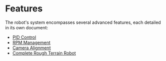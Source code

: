# Features

The robot's system encompasses several advanced features, each detailed in its own document:

- [PID Control](https://github.com/afqmrl/Rough-terrain-robot/blob/main/Source/pid-control.ino)
- [RPM Management](https://github.com/afqmrl/Rough-terrain-robot/blob/main/Source/path-planning-algorithm.ino)  <!-- Example link, adjust if there is a specific file for RPM Management -->
- [Camera Alignment](https://github.com/afqmrl/Rough-terrain-robot/blob/main/Source/camera-alignment.ino)
- [Complete Rough Terrain Robot](https://github.com/afqmrl/Rough-terrain-robot/blob/main/Source/rough_terrain_robot.ino) <!-- Example link, adjust if there is a specific file for Mission Lifetime Management -->
